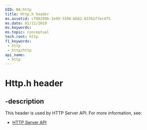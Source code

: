 ```yaml
---
UID: NA:http
title: Http.h header
ms.assetid: cf08299b-1e99-3340-bb62-837b1f7ec475
ms.date: 01/11/2019
ms.keywords: 
ms.topic: conceptual
tech.root: http
f1_keywords:
 - http
 - http/http
api_name:
 - http
---
```


# Http.h header


## -description

This header is used by HTTP Server API. For more information, see:

- [HTTP Server API](../_http/index.md)

